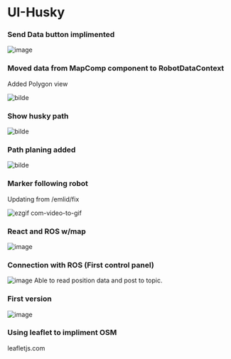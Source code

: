 # UI-Husky

### Send Data button implimented

![image](https://user-images.githubusercontent.com/83178024/236484589-b77d995c-dd22-486a-a5e5-53ea0e385104.png)

### Moved data from MapComp component to RobotDataContext

Added Polygon view

![bilde](https://user-images.githubusercontent.com/83178024/233996527-934f7adb-a3ee-48c3-867f-bfdd0f9f6dbc.png)

### Show husky path

![bilde](https://user-images.githubusercontent.com/83178024/232010622-bdd4424e-47d2-4b81-83e9-0a5c17ba1399.png)

### Path planing added

![bilde](https://user-images.githubusercontent.com/83178024/231753440-95f5d42d-060e-4a50-a719-b5d51449551e.png)

### Marker following robot
Updating from /emlid/fix

![ezgif com-video-to-gif](https://user-images.githubusercontent.com/83178024/229845661-2022f94a-3081-493f-a7d3-e2ff74e58d5a.gif)


### React and ROS w/map
![image](https://user-images.githubusercontent.com/83178024/224990491-55b3e658-1c6a-4fa0-8828-dfb2812acf00.png)



### Connection with ROS (First control panel)
![image](https://user-images.githubusercontent.com/83178024/222717132-3b15befb-dd86-4ee4-94a5-61714ad0f962.png)
Able to read position data and post to topic.

### First version
![image](https://user-images.githubusercontent.com/83178024/220864842-858c06f5-ea2c-4a4a-baec-514b97a6feba.png)


### Using leaflet to impliment OSM
leafletjs.com
